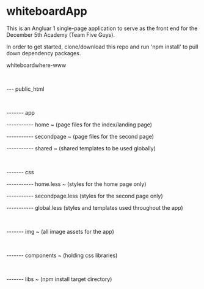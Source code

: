 # whiteboardApp

<p>This is an Angluar 1 single-page application to serve as the front end for the December 5th Academy (Team Five Guys).  </p>

<p>In order to get started, clone/download this repo and run 'npm install' to pull down dependency packages.</p>

<p>whiteboardwhere-www</p>
<br/>
<p>--- public_html</p>
<br/>
<p>------- app</p>
<p>----------- home ~ (page files for the index/landing page)</p>
<p>----------- secondpage ~ (page files for the second page)</p>
<p>----------- shared ~ (shared templates to be used globally)</p>
<br/>
<p>------- css </p>
<p>----------- home.less ~ (styles for the home page only)</p>
<p>----------- secondpage.less (styles for the second page only)</p>
<p>----------- global.less (styles and templates used throughout the app)</p>
<br/>
<p>------- img  ~ (all image assets for the app) </p>
<br/>
<p>------- components ~ (holding css libraries)</p>
<br/>
<p>------- libs ~ (npm install target directory)</p>
